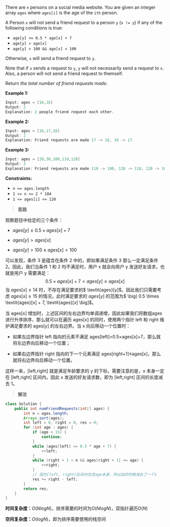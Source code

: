 There are `n` persons on a social media website. You are given an integer array `ages` where `ages[i]` is the age of the `ith` person.

A Person `x` will not send a friend request to a person `y` (`x != y`) if any of the following conditions is true:

- `age[y] <= 0.5 * age[x] + 7`
- `age[y] > age[x]`
- `age[y] > 100 && age[x] < 100`

Otherwise, `x` will send a friend request to `y`.

Note that if `x` sends a request to `y`, `y` will not necessarily send a request to `x`. Also, a person will not send a friend request to themself.

Return *the total number of friend requests made*.

 

**Example 1:**

```java
Input: ages = [16,16]
Output: 2
Explanation: 2 people friend request each other.
```

**Example 2:**

```java
Input: ages = [16,17,18]
Output: 2
Explanation: Friend requests are made 17 -> 16, 18 -> 17.
```

**Example 3:**

```java
Input: ages = [20,30,100,110,120]
Output: 3
Explanation: Friend requests are made 110 -> 100, 120 -> 110, 120 -> 100.
```

 

**Constraints:**

- `n == ages.length`
- `1 <= n <= 2 * 104`
- `1 <= ages[i] <= 120`



> **思路**

观察题目中给定的三个条件：

- $\textit{ages}[y] \leq 0.5 \times \textit{ages}[x] + 7$

- $\textit{ages}[y] > \textit{ages}[x]$

- $\textit{ages}[y] > 100 \wedge \textit{ages}[x] < 100$

可以发现，条件 3 是蕴含在条件 2 中的，即如果满足条件 3 那么一定满足条件 2。因此，我们当条件 1 和 2 均不满足时，用户 x 就会向用户 y 发送好友请求，也就是用户 y 需要满足：
$$
0.5×ages[x]+7<ages[y]≤ages[x]
$$
当 $\textit{ages}[x] \leq 14$ 时，不存在满足要求的$ \textit{ages}[y]$。因此我们只需要考虑 $\textit{ages}[x] \geq 15$ 的情况，此时满足要求的 $\textit{ages}[y]$ 的范围为$ \big( 0.5 \times \textit{ages}[x] + 7, \textit{ages}[x] \big]$。

当 ages[x] 增加时，上述区间的左右边界均单调递增，因此如果我们将数组ages 进行升序排序，那么就可以在遍历 ages[x] 的同时，使用两个指针 left 和 right 维护满足要求的 ages[y] 的左右边界。当 x 向后移动一个位置时：

- 如果左边界指针 left 指向的元素不满足 ages[left]>0.5×ages[x]+7，那么就将左边界向后移动一个位置；

- 如果右边界指针 right 指向的下一个元素满足 ages[right+1]≤ages[x]，那么就将右边界向后移动一个位置。

这样一来，[left,right] 就是满足年龄要求的 y 的下标。需要注意的是，x 本身一定在 [left,right] 区间内，因此 x 发送的好友请求数，即为 [left,right] 区间的长度减去 1。



> **解法**

```java
class Solution {
    public int numFriendRequests(int[] ages) {
        int n = ages.length;
        Arrays.sort(ages);
        int left = 0, right = 0, res = 0;
        for (int age : ages) {
            if (age < 15) {
                continue;
            }
            while (ages[left] <= 0.5 * age + 7) {
                ++left;
            }
            while (right + 1 < n && ages[right + 1] <= age) {
                ++right;
            }
            // 因为[left, right]区间内包含age本身，所以加的时候减去了一个1
            res += right - left;
        }
        return res;
    }
}
```

**时间复杂度：**$O(NlogN)$，排序需要的时间为$O(NlogN)$，双指针遍历$O(N)$

**空间复杂度：**$O(logN)$，即为排序需要使用的栈空间